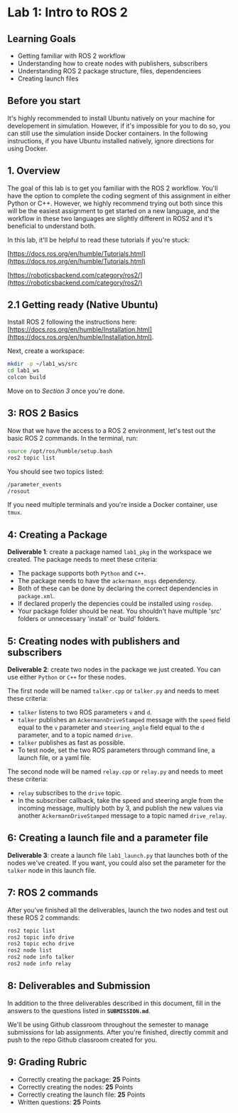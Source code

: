# Lab 1: Intro to ROS 2

## Learning Goals

- Getting familiar with ROS 2 workflow
- Understanding how to create nodes with publishers, subscribers
- Understanding ROS 2 package structure, files, dependenciees
- Creating launch files

## Before you start
It's highly recommended to install Ubuntu natively on your machine for developement in simulation. However, if it's impossible for you to do so, you can still use the simulation inside Docker containers. In the following instructions, if you have Ubuntu installed natively, ignore directions for using Docker.

## 1. Overview

The goal of this lab is to get you familiar with the ROS 2 workflow. You'll have the option to complete the coding segment of this assignment in either Python or C++. However, we highly recommend trying out both since this will be the easiest assignment to get started on a new language, and the workflow in these two languages are slightly different in ROS2 and it's beneficial to understand both.

In this lab, it'll be helpful to read these tutorials if you're stuck:

[https://docs.ros.org/en/humble/Tutorials.html](https://docs.ros.org/en/humble/Tutorials.html)

[https://roboticsbackend.com/category/ros2/](https://roboticsbackend.com/category/ros2/)

## 2.1 Getting ready **(Native Ubuntu)**

Install ROS 2 following the instructions here: [https://docs.ros.org/en/humble/Installation.html](https://docs.ros.org/en/humble/Installation.html).

Next, create a workspace:
```bash
mkdir -p ~/lab1_ws/src
cd lab1_ws
colcon build
```
Move on to *Section 3* once you're done.

## 3: ROS 2 Basics

Now that we have the access to a ROS 2 environment, let's test out the basic ROS 2 commands. In the terminal, run:

```bash
source /opt/ros/humble/setup.bash
ros2 topic list
```
You should see two topics listed:
```bash
/parameter_events
/rosout
```

If you need multiple terminals and you're inside a Docker container, use `tmux`.

## 4: Creating a Package
**Deliverable 1**: create a package named `lab1_pkg` in the workspace we created. The package needs to meet these criteria:
- The package supports both `Python` and `C++`.
- The package needs to have the `ackermann_msgs` dependency.
- Both of these can be done by declaring the correct dependencies in `package.xml`.
- If declared properly the depencies could be installed using `rosdep`.
- Your package folder should be neat. You shouldn't have multiple 'src' folders or unnecessary 'install' or 'build' folders.

## 5: Creating nodes with publishers and subscribers
**Deliverable 2**: create two nodes in the package we just created. You can use either `Python` or `C++` for these nodes.

The first node will be named `talker.cpp` or `talker.py` and needs to meet these criteria:
- `talker` listens to two ROS parameters `v` and `d`.
- `talker` publishes an `AckermannDriveStamped` message with the `speed` field equal to the `v` parameter and `steering_angle` field equal to the `d` parameter, and to a topic named `drive`.
- `talker` publishes as fast as possible.
- To test node, set the two ROS parameters through command line, a launch file, or a yaml file.

The second node will be named `relay.cpp` or `relay.py` and needs to meet these criteria:
- `relay` subscribes to the `drive` topic.
- In the subscriber callback, take the speed and steering angle from the incoming message, multiply both by 3, and publish the new values via another `AckermannDriveStamped` message to a topic named `drive_relay`.

## 6: Creating a launch file and a parameter file
**Deliverable 3**: create a launch file `lab1_launch.py` that launches both of the nodes we've created. If you want, you could also set the parameter for the `talker` node in this launch file.

## 7: ROS 2 commands

After you've finished all the deliverables, launch the two nodes and test out these ROS 2 commands:
```bash
ros2 topic list
ros2 topic info drive
ros2 topic echo drive
ros2 node list
ros2 node info talker
ros2 node info relay
```

## 8: Deliverables and Submission
In addition to the three deliverables described in this document, fill in the answers to the questions listed in **`SUBMISSION.md`**.

We'll be using Github classroom throughout the semester to manage submissions for lab assignments. After you're finished, directly commit and push to the repo Github classroom created for you.

## 9: Grading Rubric
- Correctly creating the package: **25** Points
- Correctly creating the nodes: **25** Points
- Correctly creating the launch file: **25** Points
- Written questions: **25** Points
